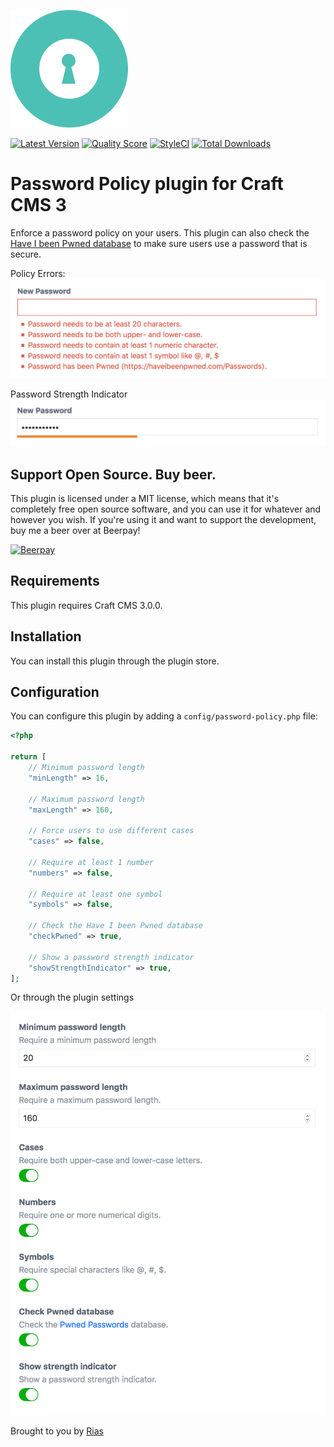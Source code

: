 ![Icon](./src/icon.svg)

[![Latest Version](https://img.shields.io/github/release/rias500/craft-password-policy.svg?style=flat-square)](https://github.com/rias500/craft-password-policy/releases)
[![Quality Score](https://img.shields.io/scrutinizer/g/rias500/craft-password-policy.svg?style=flat-square)](https://scrutinizer-ci.com/g/rias500/craft-password-policy)
[![StyleCI](https://styleci.io/repos/128541682/shield)](https://styleci.io/repos/128541682)
[![Total Downloads](https://img.shields.io/packagist/dt/rias/craft-password-policy.svg?style=flat-square)](https://packagist.org/packages/rias/craft-password-policy)

# Password Policy plugin for Craft CMS 3

Enforce a password policy on your users. This plugin can also check the [Have I been Pwned database](https://haveibeenpwned.com/Passwords) to make sure users use a password that is secure.

Policy Errors:
![Screenshot](resources/img/screenshot.png)

Password Strength Indicator
![Screenshot](resources/img/screenshot3.png)

## Support Open Source. Buy beer.

This plugin is licensed under a MIT license, which means that it's completely free open source software, and you can use it for whatever and however you wish. If you're using it and want to support the development, buy me a beer over at Beerpay!

[![Beerpay](https://beerpay.io/Rias500/craft-password-policy/badge.svg?style=beer-square)](https://beerpay.io/Rias500/craft-password-policy)

## Requirements

This plugin requires Craft CMS 3.0.0.

## Installation

You can install this plugin through the plugin store.

## Configuration

You can configure this plugin by adding a `config/password-policy.php` file:

```php
<?php

return [
    // Minimum password length
    "minLength" => 16,
    
    // Maximum password length
    "maxLength" => 160,
    
    // Force users to use different cases
    "cases" => false,
    
    // Require at least 1 number
    "numbers" => false,
    
    // Require at least one symbol
    "symbols" => false,
    
    // Check the Have I been Pwned database
    "checkPwned" => true,
    
    // Show a password strength indicator
    "showStrengthIndicator" => true,
];
``` 

Or through the plugin settings

![Screenshot](resources/img/screenshot2.png)

Brought to you by [Rias](https://rias.be)
